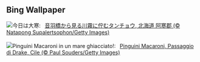 ## Bing Wallpaper
![](https://www.bing.com/th?id=OHR.Daikan2024_JA-JP9341510234_UHD.jpg&w=1000)今日は大寒:&nbsp;&ensp;[音羽橋から見る川霧に佇むタンチョウ, 北海道 阿寒郡 (© Natapong Supalertsophon/Getty Images)](https://www.bing.com/th?id=OHR.Daikan2024_JA-JP9341510234_UHD.jpg)
<br><br/>
![](https://www.bing.com/th?id=OHR.MacaroniPenguins_IT-IT1123912901_UHD.jpg&w=1000)Pinguini Macaroni in un mare ghiacciato!:&nbsp;&ensp;[Pinguini Macaroni, Passaggio di Drake, Cile (© Paul Souders/Getty Images)](https://www.bing.com/th?id=OHR.MacaroniPenguins_IT-IT1123912901_UHD.jpg)
<br><br/>
